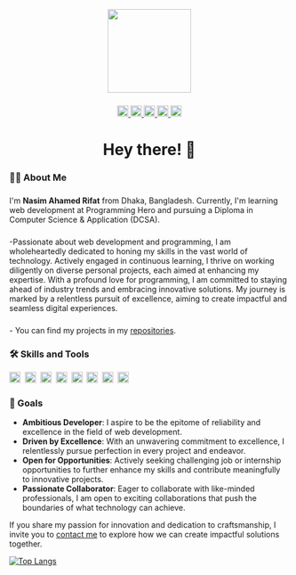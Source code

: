 <div align="center">
  <img height="150" src="https://camo.githubusercontent.com/62da68eb62b1e5f175f7d1f0191dd89a653d7908feb22d37d4a0ab07365d6791/68747470733a2f2f6d656469612e67697068792e636f6d2f6d656469612f4d3967624264396e6244724f5475314d71782f67697068792e676966"  />
</div>

###

<div align="center">
  <a href="https://www.linkedin.com/in/nasimrifat10/" target="_blank">
    <img src="https://img.shields.io/static/v1?message=LinkedIn&logo=linkedin&label=&color=0077B5&logoColor=white&labelColor=&style=for-the-badge" height="20" alt="linkedin logo"  />
  </a>
  <a href="https://twitter.com/nasimrifat10" target="_blank">
    <img src="https://img.shields.io/static/v1?message=Twitter&logo=twitter&label=&color=1DA1F2&logoColor=white&labelColor=&style=for-the-badge" height="20" alt="twitter logo"  />
  </a>
  <a href="https://www.facebook.com/OMA.RIFAT" target="_blank">
    <img src="https://img.shields.io/static/v1?message=Facebook&logo=facebook&label=&color=1877F2&logoColor=white&labelColor=&style=for-the-badge" height="20" alt="facebook logo"  />
  </a>
  <a href="https://instagram.com/nasimrifat10" target="_blank">
    <img src="https://img.shields.io/static/v1?message=Instagram&logo=instagram&label=&color=E4405F&logoColor=white&labelColor=&style=for-the-badge" height="20" alt="instagram logo"  />
  </a>
  <a href="mailto:nasimrifat101@gmail.com" target="_blank">
    <img src="https://img.shields.io/static/v1?message=Gmail&logo=gmail&label=&color=D14836&logoColor=white&labelColor=&style=for-the-badge" height="20" alt="gmail logo"  />
  </a>
</div>

###

<h1 align="center">Hey there! 👋</h1>

###

<h3 align="left">👩‍💻  About Me</h3>

###

<p align="left">I'm <strong>Nasim Ahamed Rifat</strong> from Dhaka, Bangladesh. Currently, I'm learning web development at Programming Hero and pursuing a Diploma in Computer Science & Application (DCSA).</p>

###

<p align="left">-Passionate about web development and programming, I am wholeheartedly dedicated to honing my skills in the vast world of technology. Actively engaged in continuous learning, I thrive on working diligently on diverse personal projects, each aimed at enhancing my expertise. With a profound love for programming, I am committed to staying ahead of industry trends and embracing innovative solutions. My journey is marked by a relentless pursuit of excellence, aiming to create impactful and seamless digital experiences.</p>

###

<p align="left">- You can find my projects in my <a href="https://github.com/nasimrifat101?tab=repositories">repositories</a>.</p>

###

<h3 align="left">🛠️ Skills and Tools</h3>

<div align="left">
  <img src="https://img.shields.io/badge/HTML5-E34F26?logo=html5&logoColor=white&style=for-the-badge" height="20" alt="html5 logo"  />
  <img width="0" />
  <img src="https://img.shields.io/badge/CSS3-1572B6?logo=css3&logoColor=white&style=for-the-badge" height="20" alt="css3 logo"  />
  <img width="0" />
  <img src="https://img.shields.io/badge/Tailwind CSS-06B6D4?logo=tailwindcss&logoColor=black&style=for-the-badge" height="20" alt="tailwindcss logo"  />
  <img width="0" />
  <img src="https://img.shields.io/badge/JavaScript-F7DF1E?logo=javascript&logoColor=black&style=for-the-badge" height="20" alt="javascript logo"  />
  <img width="0" />
  <img src="https://img.shields.io/badge/React-61DAFB?logo=react&logoColor=black&style=for-the-badge" height="20" alt="react logo"  />
  <img width="0" />
  <img src="https://img.shields.io/badge/Node.js-339933?logo=nodedotjs&logoColor=white&style=for-the-badge" height="20" alt="nodejs logo"  />
  <img width="0" />
  <img src="https://img.shields.io/badge/Express-000000?logo=express&logoColor=white&style=for-the-badge" height="20" alt="express logo"  />
  <img width="0" />
  <img src="https://img.shields.io/badge/MongoDB-47A248?logo=mongodb&logoColor=white&style=for-the-badge" height="20" alt="mongodb logo"  />
  <img width="0" />
</div>

<h3 align="left">🚀 Goals</h3>



- **Ambitious Developer**: I aspire to be the epitome of reliability and excellence in the field of web development.
- **Driven by Excellence**: With an unwavering commitment to excellence, I relentlessly pursue perfection in every project and endeavor.
- **Open for Opportunities**: Actively seeking challenging job or internship opportunities to further enhance my skills and contribute meaningfully to innovative projects.
- **Passionate Collaborator**: Eager to collaborate with like-minded professionals, I am open to exciting collaborations that push the boundaries of what technology can achieve.
  
If you share my passion for innovation and dedication to craftsmanship, I invite you to [contact me](mailto:nasimrifat101@gmail.com) to explore how we can create impactful solutions together.


[![Top Langs](https://github-readme-stats.vercel.app/api/top-langs/?username=nasimrifat101&layout=pie)](https://github.com/nasimrifat101/github-readme-stats)


